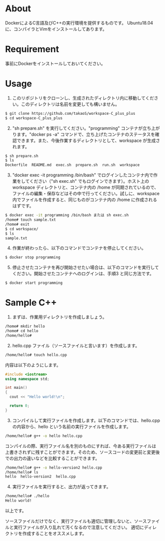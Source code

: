 # About

DockerによるC言語及びC++の実行環境を提供するものです。
Ubuntu18.04に、コンパイラとVimをインストールしてあります。

# Requirement

事前にDockerをインストールしておいてください。

# Usage

1. このリポジトリをクローンし、生成されたディレクトリ内に移動してください。このディレクトリは名前を変更しても構いません。
```bash
$ git clone https://github.com/takaoS/workspace-C_plus_plus
$ cd workspace-C_plus_plus
```

2. "sh prepare.sh" を実行してください。"programming" コンテナが立ち上がります。"docker ps -a" コマンドで、立ち上げたコンテナのステータスを確認できます。また、今後作業するディレクトリとして、workspace が生成されます。
```bash
$ sh prepare.sh
$ ls
Dockerfile  README.md  exec.sh  prepare.sh  run.sh  workspace
```

3. "docker exec -it programming /bin/bash" でログインしたコンテナ内で作業をしてください（"sh exec.sh" でもログインできます）。ホスト上の workspace ディレクトリと、コンテナ内の /home が同期されているので、ファイルの編集・保存などはその中で行ってください。試しに、workspace 内でファイルを作成すると、同じものがコンテナ内の /home に作成されるはずです。
```bash
$ docker exec -it programming /bin/bash または sh exec.sh
/home# touch sample.txt
/home# exit
$ cd workspace/
$ ls
sample.txt
```

4. 作業が終わったら、以下のコマンドでコンテナを停止してください。
```bash
$ docker stop programming
```

5. 停止させたコンテナを再び開始させたい場合は、以下のコマンドを実行してください。開始させたコンテナへのログインは、手順3 と同じ方法です。
```bash
$ docker start programming
```

# Sample C++

1. まずは、作業用ディレクトリを作成しましょう。
```bash
/home# mkdir hello
/home# cd hello
/home/hello#
```

2. hello.cpp ファイル（ソースファイルと言います）を作成します。
```bash
/home/hello# touch hello.cpp
```

内容は以下のようにします。
```cpp
#include <iostream>
using namespace std;

int main()
{
  cout << "Hello world!\n";

  return 0;
}
```

3. コンパイルして実行ファイルを作成します。以下のコマンドでは、hello.cpp の内容から、hello という名前の実行ファイルを作成します。
```bash
/home/hello# g++ -o hello hello.cpp
```

コンパイルの際、実行ファイル名を別のものにすれば、今ある実行ファイルは上書きされずに残すことができます。そのため、ソースコードの変更前と変更後での出力の違いなどを比較することができます。
```bash
/home/hello# g++ -o hello-version2 hello.cpp
/home/hello# ls
hello  hello-version2  hello.cpp
```

4. 実行ファイルを実行すると、出力が返ってきます。
```bash
/home/hello# ./hello
Hello world!
```

以上です。

ソースファイルだけでなく、実行ファイルも適切に管理しないと、ソースファイルと実行ファイルが入り乱れて汚くなるので注意してください。
適切にディレクトリを作成することをオススメします。
